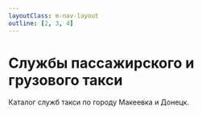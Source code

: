 ```yaml
---
layoutClass: m-nav-layout
outline: [2, 3, 4]
---
```


<script setup>
import { NAV_DATA } from './data'
</script>

# Службы пассажирского и грузового такси
Каталог служб такси по городу Макеевка и Донецк. <br/>

<MNavLinks v-for="{title, items} in NAV_DATA" :title="title" :items="items"/>

<br />
